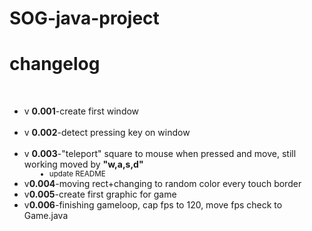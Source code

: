 # SOG-java-project
<h1>changelog</h1><br>
<ul>
    <dl>
        <dt><li>v <b>0.001</b>-create first window</li></dt><br>
        <dt><li>v <b>0.002</b>-detect pressing key on window</li></dt><br>
        <dt><li>v <b>0.003</b>-"teleport" square to mouse when pressed and move, still working moved by <b>"w,a,s,d"</b></dt>
        <dd><small><li>update README</li></small></dd>
        <dt><li>v<b>0.004</b>-moving rect+changing to random color every touch border</li></dt>
        <dt><li>v<b>0.005</b>-create first graphic for game</li></dt>
        <dt><li>v<b>0.006</b>-finishing gameloop, cap fps to 120, move fps check to Game.java</li></dt>
        
</dl>
</ul>